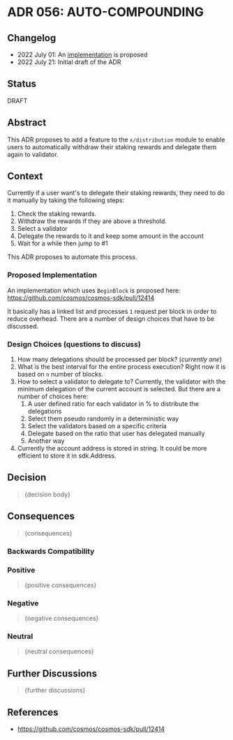 # ADR 056: AUTO-COMPOUNDING

## Changelog

* 2022 July 01: An [implementation](https://github.com/cosmos/cosmos-sdk/pull/12414) is proposed
* 2022 July 21: Initial draft of the ADR

## Status

DRAFT

## Abstract

This ADR proposes to add a feature to the `x/distribution` module to enable users to automatically withdraw their staking rewards and delegate them again to validator.

## Context

Currently if a user want's to delegate their staking rewards, they need to do it manually by taking the following steps:

1. Check the staking rewards.
2. Withdraw the rewards if they are above a threshold.
3. Select a validator
4. Delegate the rewards to it and keep some amount in the account
5. Wait for a while then jump to #1 

This ADR proposes to automate this process.


### Proposed Implementation
An implementation which uses `BeginBlock` is proposed here: https://github.com/cosmos/cosmos-sdk/pull/12414

It basically has a linked list and processes `1` request per block in order to reduce overhead.
There are a number of design choices that have to be discussed.

### Design Choices (questions to discuss)

1. How many delegations should be processed per block? (_currently one_)
2. What is the best interval for the entire process execution? Right now it is based on `n` number of blocks.
3. How to select a validator to delegate to? Currently, the validator with the minimum delegation of the current account is selected. But there are a number of choices here:
    1.  A user defined ratio for each validator in % to distribute the delegations
    2. Select them pseudo randomly in a deterministic way
    3.  Select the validators based on a specific criteria
    4. Delegate based on the ratio that user has delegated manually
    5. Another way
4. Currently the account address is stored in string. It could be more efficient to store it in sdk.Address.

## Decision

> {decision body}

## Consequences

> {consequences}

### Backwards Compatibility


### Positive

> {positive consequences}

### Negative

> {negative consequences}

### Neutral

> {neutral consequences}

## Further Discussions

> {further discussions}

## References

* https://github.com/cosmos/cosmos-sdk/pull/12414
